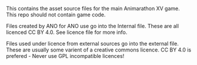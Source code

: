 This contains the asset source files for the main Animarathon XV game. This repo should not contain game code.

Files created by ANO for ANO use go into the Internal file. These are all licenced CC BY 4.0. See licence file for more info.

Files used under licence from external sources go into the external file. These are usually some varient of a creative commons licence. CC BY 4.0 is prefered - Never use GPL incompatible licences!
